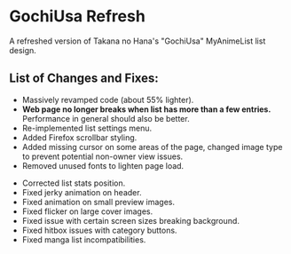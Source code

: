# GochiUsa Refresh
 A refreshed version of Takana no Hana's "GochiUsa" MyAnimeList list design.

## List of Changes and Fixes:

+ Massively revamped code (about 55% lighter).
+ **Web page no longer breaks when list has more than a few entries.** Performance in general should also be better.
+ Re-implemented list settings menu.
+ Added Firefox scrollbar styling.
+ Added missing cursor on some areas of the page, changed image type to prevent potential non-owner view issues.
+ Removed unused fonts to lighten page load.
- Corrected list stats position.
- Fixed jerky animation on header.
- Fixed animation on small preview images.
- Fixed flicker on large cover images.
- Fixed issue with certain screen sizes breaking background.
- Fixed hitbox issues with category buttons.
- Fixed manga list incompatibilities.